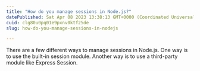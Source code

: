 ```yaml
---
title: "How do you manage sessions in Node.js?"
datePublished: Sat Apr 08 2023 13:38:13 GMT+0000 (Coordinated Universal Time)
cuid: clg80u0pq01e9pxnv0ktf25de
slug: how-do-you-manage-sessions-in-nodejs

---
```


There are a few different ways to manage sessions in Node.js. One way is to use the built-in session module. Another way is to use a third-party module like Express Session.